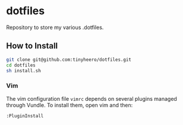 # dotfiles

Repository to store my various .dotfiles. 

## How to Install

```bash
git clone git@github.com:tinyheero/dotfiles.git
cd dotfiles
sh install.sh
```

### Vim

The vim configuration file `vimrc` depends on several plugins managed through Vundle. To install them, open vim and then:

```
:PluginInstall
```
